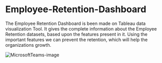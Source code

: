 # Employee-Retention-Dashboard
The Employee Retention Dashboard is been made on Tableau data visualization Tool. It gives the complete information about the Employee Retention datasets, based upon the features present in it. Using the important features we can prevent the retention, which will help the organizations growth.

![MicrosoftTeams-image](https://user-images.githubusercontent.com/82945328/211771052-926447c2-c57a-40f7-bb07-008ff85086b7.png)
